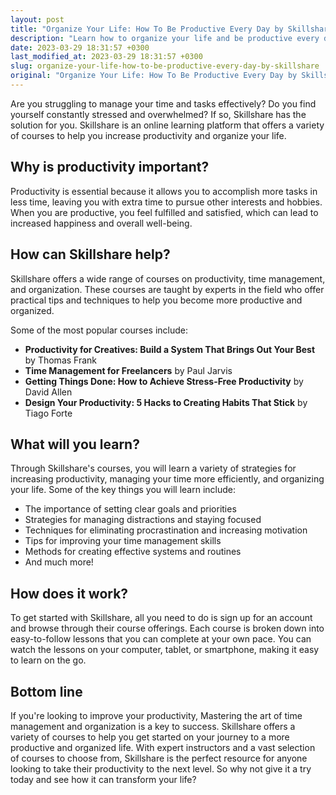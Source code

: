 ```yaml
---
layout: post
title: "Organize Your Life: How To Be Productive Every Day by Skillshare"
description: "Learn how to organize your life and be productive every day with Skillshare's online courses. Get tips and tricks to manage your time and tasks more efficiently."
date: 2023-03-29 18:31:57 +0300
last_modified_at: 2023-03-29 18:31:57 +0300
slug: organize-your-life-how-to-be-productive-every-day-by-skillshare
original: "Organize Your Life: How To Be Productive Every Day by Skillshare"
---
```


Are you struggling to manage your time and tasks effectively? Do you find yourself constantly stressed and overwhelmed? If so, Skillshare has the solution for you. Skillshare is an online learning platform that offers a variety of courses to help you increase productivity and organize your life.

## Why is productivity important?

Productivity is essential because it allows you to accomplish more tasks in less time, leaving you with extra time to pursue other interests and hobbies. When you are productive, you feel fulfilled and satisfied, which can lead to increased happiness and overall well-being.

## How can Skillshare help?

Skillshare offers a wide range of courses on productivity, time management, and organization. These courses are taught by experts in the field who offer practical tips and techniques to help you become more productive and organized.

Some of the most popular courses include:

- **Productivity for Creatives: Build a System That Brings Out Your Best** by Thomas Frank
- **Time Management for Freelancers** by Paul Jarvis
- **Getting Things Done: How to Achieve Stress-Free Productivity** by David Allen
- **Design Your Productivity: 5 Hacks to Creating Habits That Stick** by Tiago Forte

## What will you learn?

Through Skillshare's courses, you will learn a variety of strategies for increasing productivity, managing your time more efficiently, and organizing your life. Some of the key things you will learn include:

- The importance of setting clear goals and priorities
- Strategies for managing distractions and staying focused
- Techniques for eliminating procrastination and increasing motivation
- Tips for improving your time management skills
- Methods for creating effective systems and routines
- And much more!

## How does it work?

To get started with Skillshare, all you need to do is sign up for an account and browse through their course offerings. Each course is broken down into easy-to-follow lessons that you can complete at your own pace. You can watch the lessons on your computer, tablet, or smartphone, making it easy to learn on the go.

## Bottom line

If you're looking to improve your productivity, Mastering the art of time management and organization is a key to success. Skillshare offers a variety of courses to help you get started on your journey to a more productive and organized life. With expert instructors and a vast selection of courses to choose from, Skillshare is the perfect resource for anyone looking to take their productivity to the next level. So why not give it a try today and see how it can transform your life?
